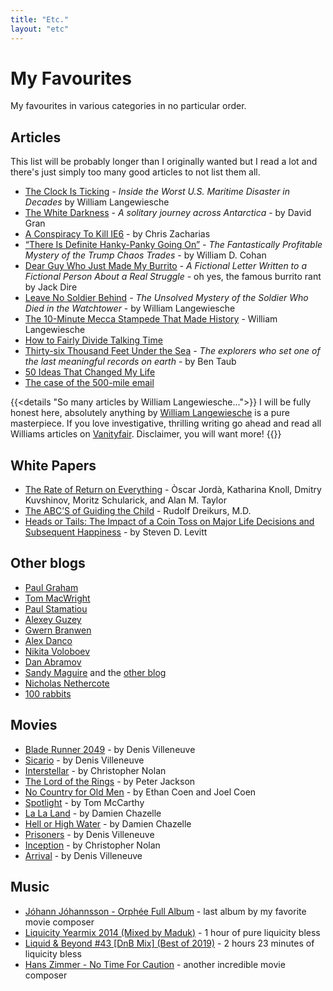 ```yaml
---
title: "Etc."
layout: "etc"
---
```


# My Favourites

My favourites in various categories in no particular order.

## Articles

This list will be probably longer than I originally wanted but I read a lot and there's just simply too many
good articles to not list them all.

- [The Clock Is Ticking](https://www.vanityfair.com/news/2018/04/inside-el-faro-the-worst-us-maritime-disaster-in-decades) _- Inside the Worst U.S. Maritime Disaster in Decades_ by William Langewiesche
- [The White Darkness](https://www.newyorker.com/magazine/2018/02/12/the-white-darkness) _- A solitary journey across Antarctica_ - by David Gran
- [A Conspiracy To Kill IE6](https://blog.chriszacharias.com/a-conspiracy-to-kill-ie6) - by Chris Zacharias
- [“There Is Definite Hanky-Panky Going On”](https://www.vanityfair.com/news/2019/10/the-mystery-of-the-trump-chaos-trades) _- The Fantastically Profitable Mystery of the Trump Chaos Trades_ - by William D. Cohan
- [Dear Guy Who Just Made My Burrito](https://medium.com/@jackdire/dear-guy-who-just-made-my-burrito-fd08c0babb57) _- A Fictional Letter Written to a Fictional Person About a Real Struggle_ - oh yes, the famous burrito rant by Jack Dire
- [Leave No Soldier Behind](https://www.vanityfair.com/news/2019/01/the-unsolved-mystery-of-the-soldier-who-died-in-the-watchtower) _- The Unsolved Mystery of the Soldier Who Died in the Watchtower_ - by William Langewiesche
- [The 10-Minute Mecca Stampede That Made History](https://www.vanityfair.com/news/2018/01/the-mecca-stampede-that-made-history-hajj) - William Langewiesche
- [How to Fairly Divide Talking Time](https://mason.gmu.edu/~rhanson/equatalk.html)
- [Thirty-six Thousand Feet Under the Sea](https://www.newyorker.com/magazine/2020/05/18/thirty-six-thousand-feet-under-the-sea) _-  The explorers who set one of the last meaningful records on earth_ - by Ben Taub
- [50 Ideas That Changed My Life](https://www.perell.com/blog/50-ideas-that-changed-my-life)
- [The case of the 500-mile email](https://www.ibiblio.org/harris/500milemail.html)

{{<details "So many articles by William Langewiesche...">}}
I will be fully honest here, absolutely anything by
[William Langewiesche](https://en.wikipedia.org/wiki/William_Langewiesche) is a pure masterpiece.
If you love investigative, thrilling writing go ahead and read all Williams articles on
[Vanityfair](https://www.vanityfair.com/contributor/william-langewiesche). Disclaimer, you will want more!
{{</details>}}

## White Papers

- [The Rate of Return on Everything](https://economics.harvard.edu/files/economics/files/ms28533.pdf) - Òscar Jordà, Katharina Knoll, Dmitry Kuvshinov, Moritz Schularick, and Alan M. Taylor
- [The ABC’S of Guiding the Child](http://web.archive.org/web/20110725071610/http://www.carterandevans.com:80/portal/images/pdf/article70.pdf) - Rudolf Dreikurs, M.D.
- [Heads or Tails: The Impact of a Coin Toss on Major Life Decisions and Subsequent Happiness](https://www.nber.org/papers/w22487.pdf) - by Steven D. Levitt

## Other blogs

- [Paul Graham](http://paulgraham.com/articles.html)
- [Tom MacWright](https://macwright.com/)
- [Paul Stamatiou](https://paulstamatiou.com/)
- [Alexey Guzey](https://guzey.com/)
- [Gwern Branwen](https://www.gwern.net/index)
- [Alex Danco](https://alexdanco.com/)
- [Nikita Voloboev](https://nikitavoloboev.xyz/)
- [Dan Abramov](https://overreacted.io)
- [Sandy Maguire](https://reasonablypolymorphic.com/blog/archives/) and the [other blog](https://sandymaguire.me/blog/archives/)
- [Nicholas Nethercote](https://nnethercote.github.io)
- [100 rabbits](https://100r.co/site/home.html)


## Movies

- [Blade Runner 2049](https://www.imdb.com/title/tt1856101/) - by Denis Villeneuve
- [Sicario](https://www.imdb.com/title/tt3397884/) - by Denis Villeneuve
- [Interstellar](https://www.imdb.com/title/tt0816692/) - by Christopher Nolan
- [The Lord of the Rings](https://www.imdb.com/title/tt0120737/) - by Peter Jackson
- [No Country for Old Men](https://www.imdb.com/title/tt0477348/) - by Ethan Coen and Joel Coen
- [Spotlight](https://www.imdb.com/title/tt1895587/) - by Tom McCarthy
- [La La Land](https://www.imdb.com/title/tt3783958/) - by Damien Chazelle
- [Hell or High Water](https://www.imdb.com/title/tt2582782/) - by Damien Chazelle
- [Prisoners](https://www.imdb.com/title/tt1392214/) - by Denis Villeneuve
- [Inception](https://www.imdb.com/title/tt1375666/) - by Christopher Nolan
- [Arrival](https://www.imdb.com/title/tt2543164/) - by Denis Villeneuve

## Music

- [Jóhann Jóhannsson - Orphée Full Album](https://www.youtube.com/watch?v=AlftMNmDH00&list=PLgBvud2-uXRNyiYMgq8YO2hmlBmiE5w7J) - last album by my favorite movie composer
- [Liquicity Yearmix 2014 (Mixed by Maduk)](https://www.youtube.com/watch?v=MKHmwmEGFqI) - 1 hour of pure liquicity bless
- [Liquid & Beyond #43 \[DnB Mix\] (Best of 2019)](https://www.youtube.com/watch?v=hffu2JNcYV0) - 2 hours 23 minutes of liquicity bless
- [Hans Zimmer - No Time For Caution](https://www.youtube.com/watch?v=m3zvVGJrTP8) - another incredible movie composer

